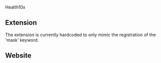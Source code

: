 Health10x

## Extension

The extension is currently hardcoded to only mimic the registration of the 'mask' keyword.

## Website
